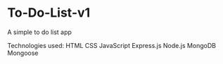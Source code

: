 # To-Do-List-v1
A simple to do list app

Technologies used:
HTML
CSS
JavaScript
Express.js
Node.js
MongoDB
Mongoose
